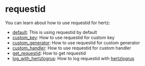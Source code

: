 # requestid

You can learn about how to use requestid for hertz:

* [default](./default): This is using requestid by default
* [custom_key](./custom_key): How to use requestid for custom key
* [custom_generator](./custom_generator): How to use requestid for custom generator
* [custom_handler](./custom_handler): How to use requestid for custom handler
* [get_requestid](./get_requestid): How to get requestid
* [log_with_hertzlogrus](./log_with_hertzlogrus): How to log requestid with [hertzlogrus](https://github.com/hertz-contrib/logger/tree/main/logrus)